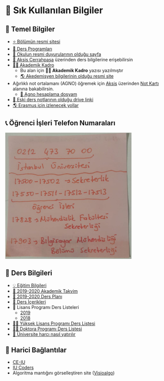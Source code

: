 # 🌟 Sık Kullanılan Bilgiler

## 🌳 Temel Bilgiler

- [⭐ Bölümün resmi sitesi](https://bilgisayarmuhendislik.istanbulc.edu.tr/tr/_)
- [📃 Ders Programları](https://bilgisayarmuhendislik.istanbulc.edu.tr/tr/content/egitim/ders-programlari)
- [📢 Okulun resmi duyurularının olduğu sayfa][i̇ü - cerrahpaşa duyurular]
- [📝 Aksis Cerrahpaşa][aksis cerrahpaşa] üzerinden ders bilgilerine erişebilirsin
- [👨‍🏫 Akademik Kadro](https://bilgisayarmuhendislik.istanbulc.edu.tr/tr/akademikkadro)
  - Bu alan için **👨‍🏫 Akademik Kadro** yazısı yazılmıştır
  - [🌎 Akedemisyen bilgilerinin olduğu resmi site][akademisyenler]
- Ağırlıklı not ortalamanı (AGNO) öğremek için [Aksis][aksis cerrahpaşa] üzerinden [Not Kartı][aksis not kartı] alanına bakabilirsin.
  - [🧮 Agno hesaplama dosyam](https://drive.google.com/file/d/1cRYKOFniB2NOFoXJ7IKIvSwZLvjQobqG/view?usp=sharing)
- [📒 Eski ders notlarının olduğu drive linki][drive]
- [🌎 Erasmus için izlenecek yollar][erasmus]

## 📞 Öğrenci İşleri Telefon Numaraları

![](../res/ogrenci_isleri.png)

## 📕 Ders Bilgileri

- [💡 Eğitim Bilgileri][eğitim bilgileri]
- [📅 2019-2020 Akademik Takvim][akademik takvim]
- [🚩 2019-2020 Ders Planı][ders planı]
- [📓 Ders İçerikleri][ders i̇çerikleri]
- 📃 Lisans Programı Ders Listeleri
  - [2019][lisans programı ders listesi 2019]
  - [2018][lisans programı ders listesi 2018]
- [👨‍🏫 Yüksek Lisans Programı Ders Listesi][yüksek lisans programı ders listesi]
- [👨‍⚕️ Doktora Programı Ders Listesi][doktora programı ders listesi]
- [💸 Üniversite harcı nasıl yatırılır](https://www.youtube.com/watch?v=AiN-x_Lioto&feature=youtu.be)

## 🔗 Harici Bağlantılar

- [CE-IU][ce-iu]
- [IU Coders][iu coders]
- Algoritma mantığını görselleştiren site ([Visioalgo][visioalgo])

[akademik takvim]: ../res/2019-2020%20Akademik%20takvim.pdf
[eğitim bilgileri]: https://bilgisayarmuhendislik.istanbulc.edu.tr/tr/content/egitim
[ders planı]: ../res/2019-2020%20Lisans%20Ders%20Plan%C4%B1.pdf
[i̇ü - cerrahpaşa duyurular]: http://www.istanbulc.edu.tr/tr/duyurular/1/1
[aksis cerrahpaşa]: https://aksis.istanbulc.edu.tr/Account/LogOn
[akademisyenler]: http://avesis.istanbulc.edu.tr/
[aksis not kartı]: http://obs.istanbulc.edu.tr/OgrenimBilgileri/NotKarti/Index
[drive]: https://drive.google.com/drive/folders/1JPZH6Z_K59UeO-A79H0pcBIsAJlw40Y-
[erasmus]: res/2019-2020-erasmus-izlenecek-yollar.pdf
[ders i̇çerikleri]: res%2FBilgisayar%20M%C3%BChendisli%C4%9Fi%20Ders%20%C4%B0%C3%A7eri%C4%9Fi.pdf
[lisans programı ders listesi 2018]: https://ebs.istanbulc.edu.tr/home/dersprogram?id=1092&yil=2018
[lisans programı ders listesi 2019]: https://ebs.istanbulc.edu.tr/home/dersprogram?id=1092&yil=2019
[yüksek lisans programı ders listesi]: http://ebs.istanbulc.edu.tr/home/dersprogram/?id=1797
[doktora programı ders listesi]: http://ebs.istanbulc.edu.tr/home/dersprogram/?id=2183
[ce-iu]: http://ce-iu.tk/
[iu coders]: http://www.iucoders.com/index.jsp
[visioalgo]: https://visualgo.net/en
[i̇letişim]: mailto::yedhrab@gmail.com?subject=IstanbulUniversity-CE%20%7C%20Github
[bağış anlık]: https://gogetfunding.com/yemreak/
[bağış aylık]: https://www.patreon.com/yemreak/

